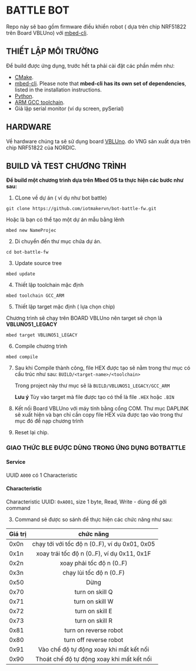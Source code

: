 # BATTLE BOT

Repo này sẽ bao gồm firmware điều khiển robot ( dựa trên chip NRF51822 trên Board VBLUno) với [mbed-cli](https://github.com/ARMmbed/mbed-cli).

THIẾT LẬP MÔI TRƯỜNG
----------------------

Để build được ứng dụng, trước hết ta phải cài đặt các phần mềm như:
* [CMake](http://www.cmake.org/download/).
* [mbed-cli](https://github.com/ARMmbed/mbed-cli). Please note that **mbed-cli has its own set of dependencies**, listed in the installation instructions.
* [Python](https://www.python.org/downloads/).
* [ARM GCC toolchain](https://gnu-mcu-eclipse.github.io/toolchain/arm/install/).
* Giả lập serial monitor (ví dụ screen, pySerial)

HARDWARE
--------

Về hardware chúng ta sẽ sử dụng board [VBLUno](https://vngiotlab.github.io/vbluno/vi/mydoc_introduction_vi.html). do VNG sản xuất dựa trên chip NRF51822 của NORDIC.

BUILD VÀ TEST CHƯƠNG TRÌNH
---------------------------

__Để build một chương trình dựa trên Mbed OS ta thực hiện các bước như sau:__
1. CLone về dự án ( ví dụ như bot battle)


```
git clone https://github.com/iotmakervn/bot-battle-fw.git
```

Hoặc là bạn có thể tạo một dự án mẫu bằng lênh


```
mbed new NameProjec	
```

2. Di chuyển đến thư mục chứa dự án.

```
cd bot-battle-fw
```

3. Update source tree

```
mbed update
```

4. Thiết lập toolchain mặc định

```
mbed toolchain GCC_ARM
```

5. Thiết lập target mặc định ( lựa chọn chip)

Chương trình sẽ chạy trên BOARD VBLUno nên target sẽ chọn là **VBLUNO51_LEGACY**

```
mbed target VBLUNO51_LEGACY
```

6. Compile chương trình

```
mbed compile
```


7. Sau khi Compile thành công, file HEX được tạo sẽ nằm trong thư mục có cấu trúc như sau: ```BUILD/<target-name>/<toolchain>```

	Trong project này thư mục sẽ là ```BUILD/VBLUNO51_LEGACY/GCC_ARM```

	**Lưu ý** Tùy vào target mà file được tạo có thể là file `.HEX` hoặc `.BIN`

8. Kết nối Board VBLUno với máy tính bằng cổng COM. Thư mục DAPLINK sẽ xuất hiện và bạn chỉ cần copy file HEX vừa được tạo vào trong thư mục đó để nạp chương trình

9. Reset lại chip.

### GIAO THỨC BLE ĐƯỢC DÙNG TRONG ỨNG DỤNG BOTBATTLE


#### Service

UUID `A000` có 1 Characteristic

#### Characteristic

Characteristic UUID: `0xA001`, size 1 byte, Read, Write - dùng để gởi command


3. Command sẽ được so sánh để thực hiện các chức năng như sau:

| Giá trị    | chức năng                                      |
| ---------- | :-------------:                                |
| 0x0n       | chạy tới với tốc độ n (0..F), ví dụ 0x01, 0x05 |
| 0x1n       | xoay trái tốc độ n (0..F), ví dụ 0x11, 0x1F    |
| 0x2n       | xoay phải tốc độ n (0..F)                      |
| 0x3n       | chạy lùi tốc độ n (0..F)                       |
| 0x50       | Dừng                                           |
| 0x70       | turn on skill Q                                |
| 0x71       | turn on skill W                                |
| 0x72       | turn on skill E                                |
| 0x73       | turn on skill R                                |
| 0x81       | turn on reverse robot                          |
| 0x80       | turn off reverse robot                         |
| 0x91       | Vào chế độ tự động xoay khi mất kết nối        |
| 0x90       | Thoát chế độ tự động xoay khi mất kết nối      |
